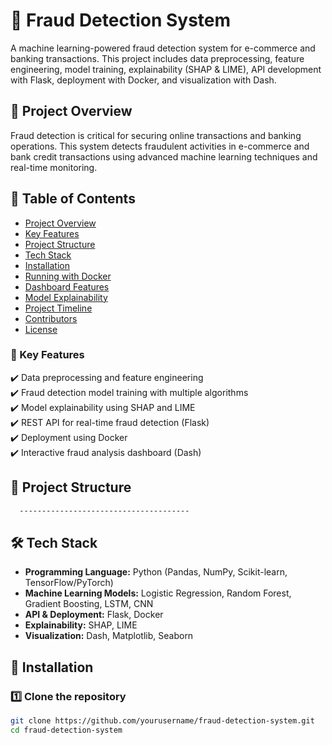 # 🚀 Fraud Detection System  

A machine learning-powered fraud detection system for e-commerce and banking transactions. This project includes data preprocessing, feature engineering, model training, explainability (SHAP & LIME), API development with Flask, deployment with Docker, and visualization with Dash.  

## 📌 Project Overview  
Fraud detection is critical for securing online transactions and banking operations. This system detects fraudulent activities in e-commerce and bank credit transactions using advanced machine learning techniques and real-time monitoring.  

## 📑 Table of Contents  
- [Project Overview](#-project-overview)  
- [Key Features](#-key-features)  
- [Project Structure](#-project-structure)  
- [Tech Stack](#-tech-stack)  
- [Installation](#-installation)  
- [Running with Docker](#-running-with-docker)  
- [Dashboard Features](#-dashboard-features)  
- [Model Explainability](#-model-explainability)  
- [Project Timeline](#-project-timeline)  
- [Contributors](#-contributors)  
- [License](#-license)  

### 🔹 Key Features  
✔️ Data preprocessing and feature engineering  
✔️ Fraud detection model training with multiple algorithms  
✔️ Model explainability using SHAP and LIME  
✔️ REST API for real-time fraud detection (Flask)  
✔️ Deployment using Docker  
✔️ Interactive fraud analysis dashboard (Dash)  

## 📂 Project Structure  
 ```bash
   --------------------------------------
```

## 🛠 Tech Stack  
- **Programming Language:** Python (Pandas, NumPy, Scikit-learn, TensorFlow/PyTorch)  
- **Machine Learning Models:** Logistic Regression, Random Forest, Gradient Boosting, LSTM, CNN  
- **API & Deployment:** Flask, Docker  
- **Explainability:** SHAP, LIME  
- **Visualization:** Dash, Matplotlib, Seaborn  

## 🔧 Installation  

### 1️⃣ Clone the repository  
```sh
git clone https://github.com/yourusername/fraud-detection-system.git
cd fraud-detection-system
```
